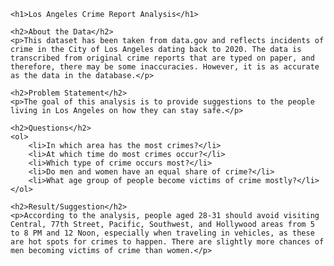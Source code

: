 <!DOCTYPE html>
<html lang="en">
<head>
    <meta charset="UTF-8">
    <meta name="viewport" content="width=device-width, initial-scale=1.0">
    <title>Los Angeles Crime Report Analysis</title>
</head>
<body>

    <h1>Los Angeles Crime Report Analysis</h1>
    
    <h2>About the Data</h2>
    <p>This dataset has been taken from data.gov and reflects incidents of crime in the City of Los Angeles dating back to 2020. The data is transcribed from original crime reports that are typed on paper, and therefore, there may be some inaccuracies. However, it is as accurate as the data in the database.</p>
    
    <h2>Problem Statement</h2>
    <p>The goal of this analysis is to provide suggestions to the people living in Los Angeles on how they can stay safe.</p>
    
    <h2>Questions</h2>
    <ol>
        <li>In which area has the most crimes?</li>
        <li>At which time do most crimes occur?</li>
        <li>Which type of crime occurs most?</li>
        <li>Do men and women have an equal share of crime?</li>
        <li>What age group of people become victims of crime mostly?</li>
    </ol>
    
    <h2>Result/Suggestion</h2>
    <p>According to the analysis, people aged 28-31 should avoid visiting Central, 77th Street, Pacific, Southwest, and Hollywood areas from 5 to 8 PM and 12 Noon, especially when traveling in vehicles, as these are hot spots for crimes to happen. There are slightly more chances of men becoming victims of crime than women.</p>
    
</body>
</html>
